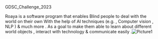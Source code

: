 GDSC_Challenge_2023

Roaya is a software program that enables Blind people to deal with the world on their own With the help of AI techniques (e.g. , Computer vision , NLP ) & much more .
As a goal to make them able to learn about different world objects , interact with technology & communicate easily .![Picture1](https://user-images.githubusercontent.com/99560022/229833089-aa339dc1-de9f-4d14-80e7-d3d3632db092.png)

